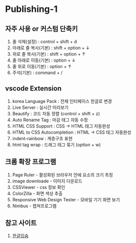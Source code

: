 # Publishing-1
  
## 자주 사용 or 커스텀 단축키  
1. 줄 삭제(설정) : control + shift + d  
2. 아래로 줄 복사(기본) : shift + option + ↓  
3. 위로 줄 복사(기본) : shift + option + ↑  
4. 줄 아래로 이동(기본) : option + ↓  
5. 줄 위로 이동(기본) : option + ↑  
6. 주석(기본) : command + /  
  
  
## vscode Extension  
1. korea Language Pack : 전체 인터페이스 한글로 변경  
2. Live Server : 실시간 미리보기  
3. Beautify : 코드 자동 정렬 (control + shift + z)  
4. Auto Rename Tag : 마감 태그 자동 수정  
5. HTML CSS Support : CSS → HTML 태그 자동완성  
6. HTML to CSS Autocompletion : HTML → CSS 태그 자동완성  
7. indent-rainbow : 계층구조 표현 
8. html tag wrap : 드래그 태그 묶기 (option + w)  
  
  
## 크롬 확장 프로그램  
1. Page Ruler - 활성화된 브라우저 안에 요소의 크기 측정  
2. image downloade - 이미지 다운로드  
3. CSSViewer - css 정보 확인  
4. ColorZilla - 화면 색상 추출  
5. Responsive Web Design Tester - 모바일 기기 화면 보기  
6. Nimbus - 캡쳐프로그램  
  
  
## 참고 사이트
1. [한글입숨](https://hangul.thefron.me/) 